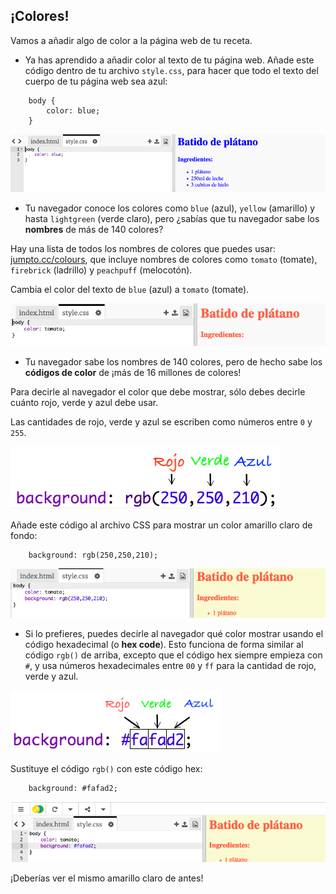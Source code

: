 ## ¡Colores!

Vamos a añadir algo de color a la página web de tu receta.

+ Ya has aprendido a añadir color al texto de tu página web. Añade este código dentro de tu archivo `style.css`, para hacer que todo el texto del cuerpo de tu página web sea azul:
```
    body {
        color: blue;
    }
```    

![captura de pantalla](images/recipe-blue.png)

+ Tu navegador conoce los colores como `blue` (azul), `yellow` (amarillo) y hasta `lightgreen` (verde claro), pero ¿sabías que tu navegador sabe los **nombres** de más de 140 colores?

Hay una lista de todos los nombres de colores que puedes usar: [jumpto.cc/colours](http://jumpto.cc/colours), que incluye nombres de colores como `tomato` (tomate), `firebrick` (ladrillo) y `peachpuff` (melocotón).

Cambia el color del texto de `blue` (azul) a `tomato` (tomate).

![captura de pantalla](images/recipe-tomato.png)

+ Tu navegador sabe los nombres de 140 colores, pero de hecho sabe los **códigos de color** de ¡más de 16 millones de colores!

Para decirle al navegador el color que debe mostrar, sólo debes decirle cuánto rojo, verde y azul debe usar.

Las cantidades de rojo, verde y azul se escriben como números entre `0` y `255`.

![captura de pantalla](images/recipe-rgb-img.png)

Añade este código al archivo CSS para mostrar un color amarillo claro de fondo:
```
    background: rgb(250,250,210);
```    

![captura de pantalla](images/recipe-rgb.png)

+ Si lo prefieres, puedes decirle al navegador qué color mostrar usando el código hexadecimal (o **hex code**). Esto funciona de forma similar al código `rgb()` de arriba, excepto que el código hex siempre empieza con `#`, y usa números hexadecimales entre `00` y `ff` para la cantidad de rojo, verde y azul.

![captura de pantalla](images/recipe-hex-img.png)

Sustituye el código `rgb()` con este código hex:
```
    background: #fafad2;
```    

![captura de pantalla](images/recipe-hex.png)

¡Deberías ver el mismo amarillo claro de antes!